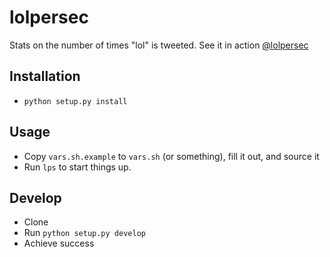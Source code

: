 lolpersec
============
Stats on the number of times "lol" is tweeted.
See it in action [@lolpersec](https://twitter.com/lolpersec)

Installation
------------
 * `python setup.py install`

Usage
-----
 * Copy `vars.sh.example` to `vars.sh` (or something), fill it out, and source it
 * Run `lps` to start things up.

Develop
-------
 * Clone
 * Run `python setup.py develop`
 * Achieve success
